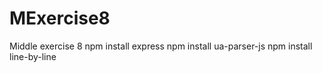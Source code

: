 # MExercise8
Middle exercise 8
npm install express
npm install ua-parser-js
npm install line-by-line
